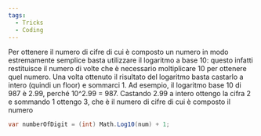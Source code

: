 ```yaml
---
tags:
  - Tricks
  - Coding
---
```

Per ottenere il numero di cifre di cui è composto un numero in modo estremamente semplice basta utilizzare il logaritmo a base 10: questo infatti  restituisce il numero di volte che è necessario moltiplicare 10 per ottenere quel numero.
Una volta ottenuto il risultato del logaritmo basta castarlo a intero (quindi un floor) e sommarci 1.
Ad esempio, il logaritmo base 10 di 987 è 2.99, perché 10^2.99 = 987. Castando 2.99 a intero ottengo la cifra 2 e sommando 1 ottengo 3, che è il numero di cifre di cui è composto il numero 
```csharp
var numberOfDigit = (int) Math.Log10(num) + 1;
```

